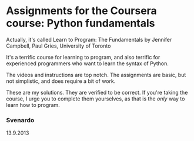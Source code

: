 # Assignments for the Coursera course: Python fundamentals

Actually, it's called Learn to Program: The Fundamentals 
by Jennifer Campbell, Paul Gries, University of Toronto

It's a terrific course for learning to program, and also
terrific for experienced programmers who want to learn
the syntax of Python.

The videos and instructions are top notch. The assignments
are basic, but not simplistic, and does require a bit 
of work.

These are my solutions. They are verified to be correct. If
you're taking the course, I urge you to complete them
yourselves, as that is the *only* way to learn how to program.

### Svenardo
13.9.2013

